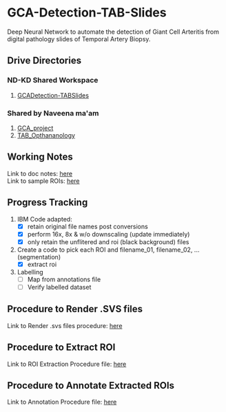# GCA-Detection-TAB-Slides

Deep Neural Network to automate the detection of Giant Cell Arteritis from digital pathology slides of Temporal Artery Biopsy.

## Drive Directories

### ND-KD Shared Workspace

1. [GCADetection-TABSlides](https://drive.google.com/drive/folders/1_RQTxfbj7Awx1GhnnLKy6KeTRhale__2?usp=sharing)

### Shared by Naveena ma'am

1. [GCA_project](https://drive.google.com/drive/folders/1f4Iwodhixomwwb4sxPjJ3PCHW2382mNQ?usp=sharing)
2. [TAB_Opthananology](https://drive.google.com/drive/folders/1Oxh3VMHT2IRmN4J1q8ZTAE7CaUb1QOGj?usp=sharing)

## Working Notes

 Link to doc notes: [here](https://docs.google.com/document/d/1EI5U-VP_N0la0jteKMeJGxWmzn7jbAj8no2Khai4MwM/edit)      
 Link to sample ROIs: [here](https://drive.google.com/drive/folders/1w94vfqY0z4Gr2lwi8LnAQiKYCEJDIUHV?usp=sharing)
 
## Progress Tracking

1. IBM Code adapted:
    - [X] retain original file names post conversions
    - [X] perform 16x, 8x & w/o downscaling (update immediately)
    - [X] only retain the unflitered and roi (black background) files
2. Create a code to pick each ROI and filename_01, filename_02, ... (segmentation)
    - [X] extract roi
3. Labelling
    - [ ] Map from annotations file
    - [ ] Verify labelled dataset

## Procedure to Render .SVS files

Link to Render .svs files procedure: [here](./docs/01-render_svs_files.md)

## Procedure to Extract ROI

Link to ROI Extraction Procedure file: [here](./docs/02-roi_extraction_procedure.md)

## Procedure to Annotate Extracted ROIs

Link to Annotation Procedure file: [here](./docs/03-annotation_procedure.md)

